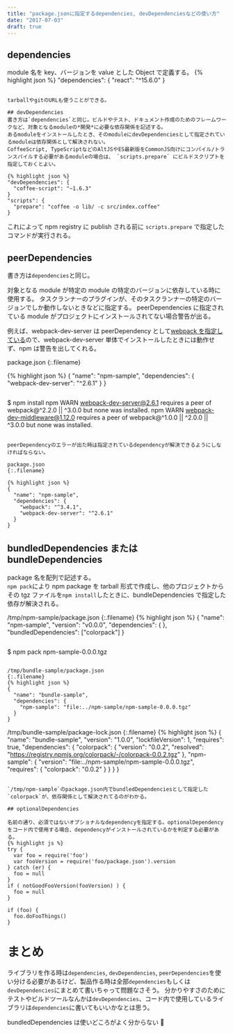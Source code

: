 ```yaml
---
title: "package.jsonに指定するdependencies, devDependenciesなどの使い方"
date: "2017-07-03"
draft: true
---
```


## dependencies

module 名を key、バージョンを value とした Object で定義する。
{% highlight json %}
"dependencies": {
"react": "^15.6.0"
}

```

tarballやgitのURLも使うことができる。

## devDependencies
書き方は`dependencies`と同じ。ビルドやテスト、ドキュメント作成のためのフレームワークなど、対象となるmoduleの*開発*に必要な依存関係を記述する。
あるmoduleをインストールしたとき、そのmoduleにdevDependenciesとして指定されているmoduleは依存関係として解決されない。
CoffeeScript, TypeScriptなどのAltJSやES最新版をCommonJS向けにコンパイル/トランスパイルする必要があるmoduleの場合は、 `scripts.prepare` にビルドスクリプトを指定しておくとよい。

{% highlight json %}
"devDependencies": {
  "coffee-script": "~1.6.3"
}
"scripts": {
  "prepare": "coffee -o lib/ -c src/index.coffee"
}
```

これによって npm registry に publish される前に `scripts.prepare` で指定したコマンドが実行される。

## peerDependencies

書き方は`dependencies`と同じ。

対象となる module が特定の module の特定のバージョンに依存している時に使用する。
タスクランナーのプラグインが、そのタスクランナーの特定のバージョンでしか動作しないときなどに指定する。
peerDependencies に指定されている module がプロジェクトにインストールされてない場合警告が出る。

例えば、webpack-dev-server は peerDependency として[webpack を指定している](https://github.com/webpack/webpack-dev-server/blob/master/package.json#L7)ので、webpack-dev-server 単体でインストールしたときには動作せず、npm は警告を出してくれる。

package.json
{:.filename}

{% highlight json %}
{
"name": "npm-sample",
"dependencies": {
"webpack-dev-server": "^2.6.1"
}
}

```

```

$ npm install
npm WARN webpack-dev-server@2.6.1 requires a peer of webpack@^2.2.0 || ^3.0.0 but none was installed.
npm WARN webpack-dev-middleware@1.12.0 requires a peer of webpack@^1.0.0 || ^2.0.0 || ^3.0.0 but none was installed.

```

peerDependencyのエラーが出た時は指定されているdependencyが解決できるようにしなければならない。

package.json
{:.filename}

{% highlight json %}
{
  "name": "npm-sample",
  "dependencies": {
    "webpack": "^3.4.1",
    "webpack-dev-server": "^2.6.1"
  }
}
```

## bundledDependencies または bundleDependencies

package 名を配列で記述する。  
`npm pack`により npm package を tarball 形式で作成し、他のプロジェクトからその tgz ファイルを`npm install`したときに、bundleDependencies で指定した依存が解決される。

/tmp/npm-sample/package.json
{:.filename}
{% highlight json %}
{
"name": "npm-sample",
"version": "v0.0.0",
"dependencies": {
},
"bundledDependencies": ["colorpack"]
}

```

```

$ npm pack
npm-sample-0.0.0.tgz

```

/tmp/bundle-sample/package.json
{:.filename}
{% highlight json %}
{
  "name": "bundle-sample",
  "dependencies": {
    "npm-sample": "file:../npm-sample/npm-sample-0.0.0.tgz"
  }
}
```

/tmp/bundle-sample/package-lock.json
{:.filename}
{% highlight json %}
{
"name": "bundle-sample",
"version": "1.0.0",
"lockfileVersion": 1,
"requires": true,
"dependencies": {
"colorpack": {
"version": "0.0.2",
"resolved": "https://registry.npmjs.org/colorpack/-/colorpack-0.0.2.tgz"
},
"npm-sample": {
"version": "file:../npm-sample/npm-sample-0.0.0.tgz",
"requires": {
"colorpack": "0.0.2"
}
}
}
}

```

`/tmp/npm-sample`のpackage.json内でbundledDependenciesとして指定した`colorpack`が、依存関係として解決されてるのがわかる。

## optionalDependencies

名前の通り、必須ではないオプショナルなdependencyを指定する。optionalDependencyをコード内で使用する場合、dependencyがインストールされているかを判定する必要がある。
{% highlight js %}
try {
  var foo = require('foo')
  var fooVersion = require('foo/package.json').version
} catch (er) {
  foo = null
}
if ( notGoodFooVersion(fooVersion) ) {
  foo = null
}

if (foo) {
  foo.doFooThings()
}
```

# まとめ

ライブラリを作る時は`dependencies`, `devDependencies`, `peerDependencies`を使い分ける必要があるけど、製品作る時は全部`dependencies`もしくは`devDependencies`にまとめて書いちゃって問題なさそう。
分かりやすさのためにテストやビルドツールなんかは`devDependencies`、コード内で使用しているライブラリは`dependencies`に書いてもいいかなとは思う。

bundledDependencies は使いどころがよく分からない 🤔
